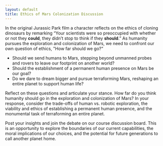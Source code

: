 ```yaml
---
layout: default
title: Ethics of Mars Colonization Discussion
---
```


In the original Jurassic Park film a character reflects on the ethics of cloning dinosaurs by remarking “Your scientists were so preoccupied with whether or not they **could**, they didn’t stop to think if they **should**.” As humanity pursues the exploration and colonization of Mars, we need to confront our own question of ethics, "How far should we go?"

- Should we send humans to Mars, stepping beyond unmanned probes and rovers to leave our footprint on another world?
- Should the establishment of a permanent human presence on Mars be our goal?
- Do we dare to dream bigger and pursue terraforming Mars, reshaping an entire planet to support human life?

Reflect on these questions and articulate your stance. How far do you think humanity should go in the exploration and colonization of Mars? In your response, consider the trade-offs of human vs. robotic exploration, the viability and ethics of establishing a permanent human presence, and the monumental task of terraforming an entire planet. 

Post your insights and join the debate on our course discussion board. This is an opportunity to explore the boundaries of our current capabilities, the moral implications of our choices, and the potential for future generations to call another planet home.
